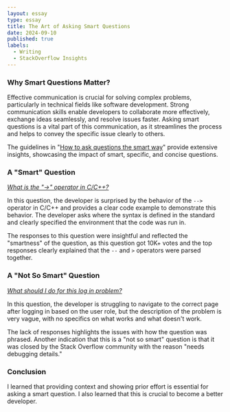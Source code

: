 ```yaml
---
layout: essay
type: essay
title: The Art of Asking Smart Questions
date: 2024-09-10
published: true
labels:
  - Writing
  - StackOverflow Insights
---
```


### Why Smart Questions Matter?

Effective communication is crucial for solving complex problems, particularly in technical fields like software development. Strong communication skills enable developers to collaborate more effectively, exchange ideas seamlessly, and resolve issues faster. Asking smart questions is a vital part of this communication, as it streamlines the process and helps to convey the specific issue clearly to others.

The guidelines in "[How to ask questions the smart way](http://www.catb.org/esr/faqs/smart-questions.html)" provide extensive insights, showcasing the impact of smart, specific, and concise questions.

### A "Smart" Question

*[What is the "->" operator in C/C++?](https://stackoverflow.com/questions/1642028/what-is-the-operator-in-c-c)*

In this question, the developer is surprised by the behavior of the `-->` operator in C/C++ and provides a clear code example to demonstrate this behavior. The developer asks where the syntax is defined in the standard and clearly specified the environment that the code was run in.

The responses to this question were insightful and reflected the "smartness" of the question, as this question got 10K+ votes and the top responses clearly explained that the `--` and `>` operators were parsed together.

### A "Not So Smart" Question

*[What should I do for this log in problem?](https://stackoverflow.com/questions/78971181/what-should-i-do-for-this-log-in-problem)*

In this question, the developer is struggling to navigate to the correct page after logging in based on the user role, but the description of the problem is very vague, with no specifics on what works and what doesn't work.

The lack of responses highlights the issues with how the question was phrased. Another indication that this is a "not so smart" question is that it was closed by the Stack Overflow community with the reason "needs debugging details."

### Conclusion

I learned that providing context and showing prior effort is essential for asking a smart question. I also learned that this is crucial to become a better developer.